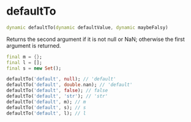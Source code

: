 # defaultTo

```dart
dynamic defaultTo(dynamic defaultValue, dynamic maybeFalsy)
```

Returns the second argument if it is not null or NaN; otherwise the first argument is returned.

```dart
final m = {};
final l = [];
final s = new Set();

defaultTo('default', null); // 'default'
defaultTo('default', double.nan); // 'default'
defaultTo('default', false); // false
defaultTo('default', 'str'); // 'str'
defaultTo('default', m); // m
defaultTo('default', s); // s
defaultTo('default', l); // l
```
